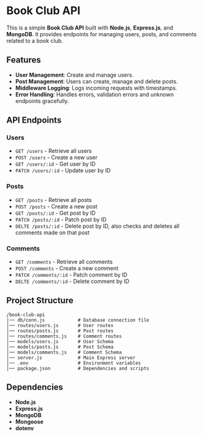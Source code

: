 # Book Club API

This is a simple **Book Club API** built with **Node.js**, **Express.js**, and **MongoDB**. It provides endpoints for managing users, posts, and comments related to a book club.

## Features

- **User Management**: Create and manage users.
- **Post Management**: Users can create, manage and delete posts.
- **Middleware Logging**: Logs incoming requests with timestamps.
- **Error Handling**: Handles errors, validation errors and unknown endpoints gracefully.

## API Endpoints

### Users
- `GET /users` - Retrieve all users
- `POST /users` - Create a new user
- `GET /users/:id` - Get user by ID
- `PATCH /users/:id` - Update user by ID


### Posts
- `GET /posts` - Retrieve all posts
- `POST /posts` - Create a new post
- `GET /posts/:id` - Get post by ID
- `PATCH /posts/:id` - Patch post by ID
- `DELTE /posts/:id` - Delete post by ID, also checks and deletes all comments made on that post


### Comments 
- `GET /comments` - Retrieve all comments
- `POST /comments` - Create a new comment
- `PATCH /comments/:id` - Patch comment by ID
- `DELTE /comments/:id` - Delete comment by ID


## Project Structure

```
/book-club-api
│── db/conn.js            # Database connection file
│── routes/users.js       # User routes
│── routes/posts.js       # Post routes
│── routes/comments.js    # Comment routes
│── models/users.js       # User Schema
│── models/posts.js       # Post Schema
│── models/comments.js    # Comment Schema    
│── server.js             # Main Express server
│── .env                  # Environment variables
│── package.json          # Dependencies and scripts
```

## Dependencies

- **Node.js**
- **Express.js**
- **MongoDB**
- **Mongoose**
- **dotenv** 
